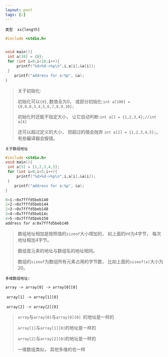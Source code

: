 ```yaml
---
layout: post
tags: [c]
---
```


`类型  xx[length]`

```c
#include <stdio.h>


void main(){
 int a[10] = {0};
 for (int i=0;i<10;i++){
     printf("%d>%d->%p\n",i,a[i],&a[i]);
 }
    printf("address for a:%p", &a);
}
```

> 关于初始化:
>
> 初始化可以`{0}`, 数值全为0， 或部分初始化:`int a[100] = {0,0,0,3,4,5,6,7,8,9,10};`
>
> 初始化时还能不指定大小， 让它自动判断:`int a[] = {1,2,3,4};//int a[4]`
>
> 还可以超过定义的大小， 但超过的值会抛弃 `int a[2] = {1,2,3,4,5};`。有些編译器会报错。







`关于数组地址`

```c
#include <stdio.h>
void main(){
 int a[5] = {1,2,3,4,5};
 for (int i=0;i<5;i++){
     printf("%d>%d->%p\n",i,a[i],&a[i]);
 }
    printf("address for a:%p", &a);
}
```

```bash
0>1->0x7fffd5beb140
1>2->0x7fffd5beb144
2>3->0x7fffd5beb148
3>4->0x7fffd5beb14c
4>5->0x7fffd5beb150
address for a:0x7fffd5beb140
```

> 数组地址相加是按照值的`sizeof`大小增加的， 如上面的int为4字节， 每次地址相加4字节。
>
> 数组首元素的地址与数组名的地址相同。
>
> 数组的`sizeof`为数组所有元素占用的字节数， 比如上面的`sizeof(a)`大小为20。



`多维数组地址:`

`array -> array[0] -> array[0][0]`

​					`array[1] -> array[1][0]`

​					`array[2] -> array[2][0]`



> `array`与`array[0]`与`array[0][0] `的地址是一样的
>
> `array[1]`与`array[1][0]`的地址是一样的
>
> `array[2]`与`array[2][0]`的地址是一样的
>
> 一维数组类似， 其他多维的也一样







